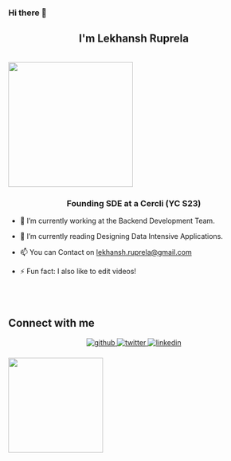 ### Hi there 👋

## <div align="center">I'm Lekhansh Ruprela</div>

<br>
<div style ="display:flex;" align="center">
  <img src="https://wallpaperaccess.com/full/4927679.jpg" style="width:250px"/>
</div>

### <div align="center">Founding SDE at a Cercli (YC S23)</div>


- 🔭 I’m currently working at the Backend Development Team.


- 🌱 I’m currently reading Designing Data Intensive Applications.


- 📫 You can Contact on [lekhansh.ruprela@gmail.com](mailto:lekhansh.ruprela@gmail.com)


- ⚡ Fun fact: I also like to edit videos!


<br/>  

<br/>


## Connect with me
<div align="center">
<a href="https://github.com/Lekhanshlkr" target="_blank">
<img src=https://img.shields.io/badge/github-%2324292e.svg?&style=for-the-badge&logo=github&logoColor=white alt=github style="margin-bottom: 5px;" />
</a>
<a href="https://twitter.com/lekhanshruprela" target="_blank">
<img src=https://img.shields.io/badge/twitter-%2300acee.svg?&style=for-the-badge&logo=twitter&logoColor=white alt=twitter style="margin-bottom: 5px;" />
</a>
<a href="https://linkedin.com/in/lekhanshruprela" target="_blank">
<img src=https://img.shields.io/badge/linkedin-%231E77B5.svg?&style=for-the-badge&logo=linkedin&logoColor=white alt=linkedin style="margin-bottom: 5px;" />
</a>
</div>  
<br/>
<div align="center" style="display:inline-block;flex-wrap:nowrap";>
<img src="https://c4.wallpaperflare.com/wallpaper/560/855/635/spy-x-family-anya-forger-hd-wallpaper-preview.jpg" style="height:190px"/>


<!--
**Lekhanshlkr/Lekhanshlkr** is a ✨ _special_ ✨ repository because its `README.md` (this file) appears on your GitHub profile.

Here are some ideas to get you started:

- 🔭 I’m currently working on ...
- 🌱 I’m currently learning ...
- 👯 I’m looking to collaborate on ...
- 🤔 I’m looking for help with ...
- 💬 Ask me about ...
- 📫 How to reach me: ...
- 😄 Pronouns: ...
- ⚡ Fun fact: ...
-->
